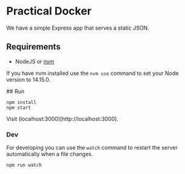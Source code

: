 # Practical Docker

We have a simple Express app that serves a static JSON.

## Requirements

- NodeJS or [nvm](https://nvm.sh)

If you have nvm installed use the `nvm use` command to set your Node version to 14.15.0.

## Run

```
npm install
npm start
```

Visit (localhost:3000)[http://localhost:3000].

### Dev

For developing you can use the `watch` command to restart the server automatically when a file changes.

```
npm run watch
```
